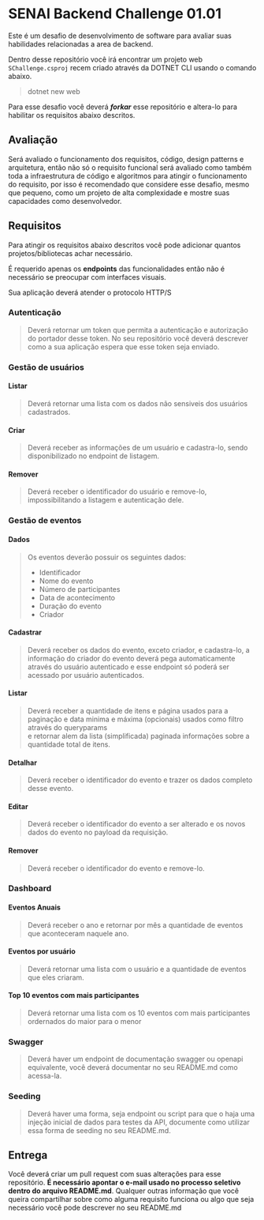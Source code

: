 # SENAI Backend Challenge 01.01

Este é um desafio de desenvolvimento de software para avaliar suas habilidades relacionadas a area de backend.

Dentro desse repositório você irá encontrar um projeto web `SChallenge.csproj` recem criado através da DOTNET CLI usando o comando abaixo.

> dotnet new web

Para esse desafio você deverá ***forkar*** esse repositório e altera-lo para habilitar os requisitos abaixo descritos.

## Avaliação
Será avaliado o funcionamento dos requisitos, código, design patterns e arquitetura, então não só o requisito funcional será avaliado como também toda a infraestrutura de código e algoritmos para atingir o funcionamento do requisito, por isso é recomendado que considere esse desafio, mesmo que pequeno, como um projeto de alta complexidade e mostre suas capacidades como desenvolvedor.

## Requisitos
Para atingir os requisitos abaixo descritos você pode adicionar quantos projetos/bibliotecas achar necessário. 

É requerido apenas os **endpoints** das funcionalidades então não é necessário se preocupar com interfaces visuais.

Sua aplicação deverá atender o protocolo HTTP/S

### Autenticação
> 
> Deverá retornar um token que permita a autenticação e autorização do portador desse token.
> No seu repositório você deverá descrever como a sua aplicação espera que esse token seja enviado.
> 

### Gestão de usuários

#### Listar
> 
> Deverá retornar uma lista com os dados não sensiveis dos usuários cadastrados.
> 

#### Criar
> 
> Deverá receber as informações de um usuário e cadastra-lo, sendo disponibilizado no endpoint de listagem.
> 

#### Remover
> 
> Deverá receber o identificador do usuário e remove-lo, impossibilitando a listagem e autenticação dele.
> 

### Gestão de eventos
#### Dados
> Os eventos deverão possuir os seguintes dados:
>- Identificador
>- Nome do evento
>- Número de participantes
>- Data de acontecimento
>- Duração do evento
>- Criador

#### Cadastrar
> 
> Deverá receber os dados do evento, exceto criador, e cadastra-lo, a informação do criador do evento deverá pega automaticamente através do usuário autenticado e esse endpoint só poderá ser acessado por usuário autenticados.
> 

#### Listar
> 
> Deverá receber a quantidade de itens e página usados para a paginação
> e data minima e máxima (opcionais) usados como filtro através do queryparams  
> e retornar alem da lista (simplificada) paginada informações sobre a quantidade total de itens.
> 

#### Detalhar
> 
> Deverá receber o identificador do evento e trazer os dados completo desse evento.
> 

#### Editar
> 
> Deverá receber o identificador do evento a ser alterado e os novos dados do evento no payload da requisição.
> 

#### Remover
> 
> Deverá receber o identificador do evento e remove-lo.
> 

### Dashboard

#### Eventos Anuais
> 
> Deverá receber o ano e retornar por mês a quantidade de eventos que aconteceram naquele ano.
> 

#### Eventos por usuário
> 
> Deverá retornar uma lista com o usuário e a quantidade de eventos que eles criaram.
>

#### Top 10 eventos com mais participantes
>
> Deverá retornar uma lista com os 10 eventos com mais participantes ordernados do maior para o menor
>

### Swagger
> 
> Deverá haver um endpoint de documentação swagger ou openapi equivalente, você deverá documentar no seu README.md como acessa-la.
> 

### Seeding
> 
> Deverá haver uma forma, seja endpoint ou script para que o haja uma injeção inicial de dados para testes da API, documente como utilizar essa forma de seeding no seu README.md.
> 

## Entrega
Você deverá criar um pull request com suas alterações para esse repositório.
**É necessário apontar o e-mail usado no processo seletivo dentro do arquivo README.md**.
Qualquer outras informação que você queira compartilhar sobre como alguma requisito funciona ou algo que seja necessário você pode descrever no seu README.md
